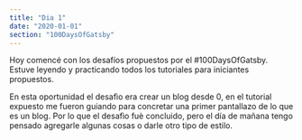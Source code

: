 ```yaml
---
title: "Dia 1"
date: "2020-01-01"
section: "100DaysOfGatsby"
---
```


Hoy comencé con los desafíos propuestos por el #100DaysOfGatsby. Estuve leyendo y practicando todos los tutoriales para iniciantes propuestos.

En esta oportunidad el desafìo era crear un blog desde 0, en el tutorial expuesto me fueron guiando para concretar una primer pantallazo de lo que es un blog. Por lo que el desafìo fuè concluido, pero el día de mañana tengo pensado agregarle algunas cosas o darle otro tipo de estilo.
